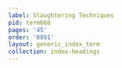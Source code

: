 ```yaml
---
label: Slaughtering Techniques
pid: term668
pages: '45'
order: '0891'
layout: generic_index_term
collection: index-headings
---
```

